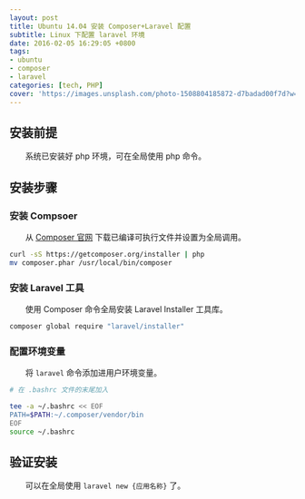 ```yaml
---
layout: post
title: Ubuntu 14.04 安装 Composer+Laravel 配置
subtitle: Linux 下配置 laravel 环境
date: 2016-02-05 16:29:05 +0800
tags:
- ubuntu
- composer
- laravel
categories: [tech, PHP]
cover: 'https://images.unsplash.com/photo-1508804185872-d7badad00f7d?w=1600&h=900'
---
```


## 安装前提

&emsp;&emsp;系统已安装好 php 环境，可在全局使用 php 命令。

## 安装步骤

### 安装 Compsoer

&emsp;&emsp;从 [Composer 官网](https://getcomposer.org/) 下载已编译可执行文件并设置为全局调用。

```bash
curl -sS https://getcomposer.org/installer | php
mv composer.phar /usr/local/bin/composer
```

### 安装 Laravel 工具

&emsp;&emsp;使用 Composer 命令全局安装 Laravel Installer 工具库。

```bash
composer global require "laravel/installer"
```

### 配置环境变量

&emsp;&emsp;将 `laravel` 命令添加进用户环境变量。

```bash
# 在 .bashrc 文件的末尾加入

tee -a ~/.bashrc << EOF
PATH=$PATH:~/.composer/vendor/bin
EOF
source ~/.bashrc
```

## 验证安装

&emsp;&emsp;可以在全局使用 `laravel new {应用名称}` 了。
